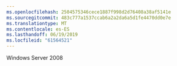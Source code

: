 ```yaml
---
ms.openlocfilehash: 2504575346cece1887f998d2d76408a38af5141e
ms.sourcegitcommit: 483c777a1537ccab6a2a2da6a5d1fe4470dd0e7e
ms.translationtype: MT
ms.contentlocale: es-ES
ms.lasthandoff: 06/19/2019
ms.locfileid: "61564521"
---
```

Windows Server 2008